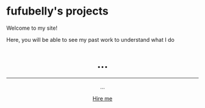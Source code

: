 <!doctype html>
<html lang="en">
  <head>
    <meta charset="utf-8">
    <title>fufubelly's site</title>
  </head>
  <body>
    <h1>fufubelly's projects</h1>
    <p>Welcome to my site!</p>
  </body> 
<body>Here, you will be able to see my past work to understand what I do</body> 




<!-- Masthead -->
<header class="masthead">
  <div class="container h-100">
    <div class="row h-100 align-items-center justify-content-center text-center">
      <div class="col-lg-10 align-self-end">
        <h1 class="text-uppercase text-white font-weight-bold">...</h1>
        <hr class="divider my-4">
      </div>
      <div class="col-lg-8 align-self-baseline">
        <p class="text-white-75 font-weight-light mb-5">...</p>
        <a class="btn btn-primary btn-xl js-scroll-trigger" href="https://discord.gg/YWRYqqMcgC">Hire me</a>
      </div>
    </div>
  </div>
</header>
</html>
